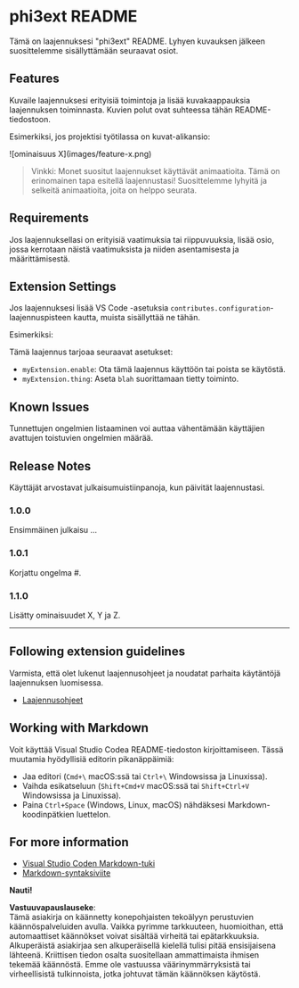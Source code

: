 # phi3ext README

Tämä on laajennuksesi "phi3ext" README. Lyhyen kuvauksen jälkeen suosittelemme sisällyttämään seuraavat osiot.

## Features

Kuvaile laajennuksesi erityisiä toimintoja ja lisää kuvakaappauksia laajennuksen toiminnasta. Kuvien polut ovat suhteessa tähän README-tiedostoon.

Esimerkiksi, jos projektisi työtilassa on kuvat-alikansio:

\!\[ominaisuus X\]\(images/feature-x.png\)

> Vinkki: Monet suositut laajennukset käyttävät animaatioita. Tämä on erinomainen tapa esitellä laajennustasi! Suosittelemme lyhyitä ja selkeitä animaatioita, joita on helppo seurata.

## Requirements

Jos laajennuksellasi on erityisiä vaatimuksia tai riippuvuuksia, lisää osio, jossa kerrotaan näistä vaatimuksista ja niiden asentamisesta ja määrittämisestä.

## Extension Settings

Jos laajennuksesi lisää VS Code -asetuksia `contributes.configuration`-laajennuspisteen kautta, muista sisällyttää ne tähän.

Esimerkiksi:

Tämä laajennus tarjoaa seuraavat asetukset:

* `myExtension.enable`: Ota tämä laajennus käyttöön tai poista se käytöstä.
* `myExtension.thing`: Aseta `blah` suorittamaan tietty toiminto.

## Known Issues

Tunnettujen ongelmien listaaminen voi auttaa vähentämään käyttäjien avattujen toistuvien ongelmien määrää.

## Release Notes

Käyttäjät arvostavat julkaisumuistiinpanoja, kun päivität laajennustasi.

### 1.0.0

Ensimmäinen julkaisu ...

### 1.0.1

Korjattu ongelma #.

### 1.1.0

Lisätty ominaisuudet X, Y ja Z.

---

## Following extension guidelines

Varmista, että olet lukenut laajennusohjeet ja noudatat parhaita käytäntöjä laajennuksen luomisessa.

* [Laajennusohjeet](https://code.visualstudio.com/api/references/extension-guidelines?WT.mc_id=aiml-137032-kinfeylo)

## Working with Markdown

Voit käyttää Visual Studio Codea README-tiedoston kirjoittamiseen. Tässä muutamia hyödyllisiä editorin pikanäppäimiä:

* Jaa editori (`Cmd+\` macOS:ssä tai `Ctrl+\` Windowsissa ja Linuxissa).
* Vaihda esikatseluun (`Shift+Cmd+V` macOS:ssä tai `Shift+Ctrl+V` Windowsissa ja Linuxissa).
* Paina `Ctrl+Space` (Windows, Linux, macOS) nähdäksesi Markdown-koodinpätkien luettelon.

## For more information

* [Visual Studio Coden Markdown-tuki](http://code.visualstudio.com/docs/languages/markdown?WT.mc_id=aiml-137032-kinfeylo)
* [Markdown-syntaksiviite](https://help.github.com/articles/markdown-basics/)

**Nauti!**

**Vastuuvapauslauseke**:  
Tämä asiakirja on käännetty konepohjaisten tekoälyyn perustuvien käännöspalveluiden avulla. Vaikka pyrimme tarkkuuteen, huomioithan, että automaattiset käännökset voivat sisältää virheitä tai epätarkkuuksia. Alkuperäistä asiakirjaa sen alkuperäisellä kielellä tulisi pitää ensisijaisena lähteenä. Kriittisen tiedon osalta suositellaan ammattimaista ihmisen tekemää käännöstä. Emme ole vastuussa väärinymmärryksistä tai virheellisistä tulkinnoista, jotka johtuvat tämän käännöksen käytöstä.